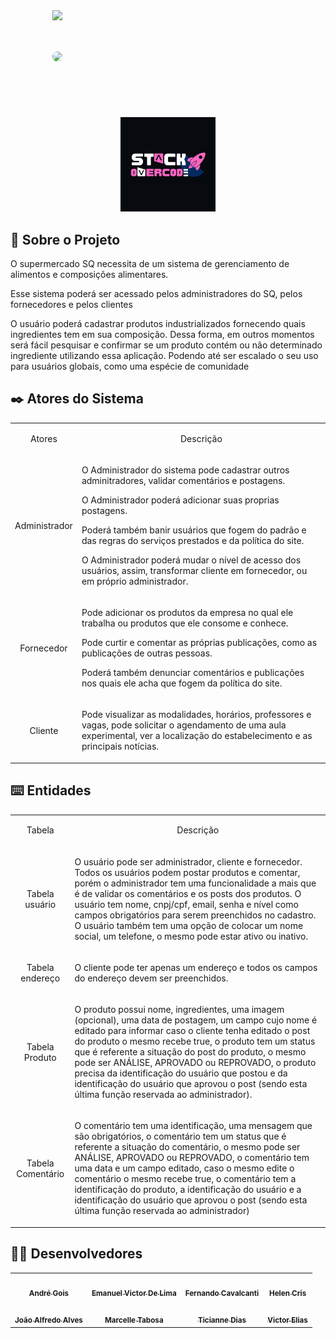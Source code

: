 <pre>
  <h1>
    <img style="margin-top: 50px;" width="34px" src="https://img.icons8.com/external-flaticons-flat-flat-icons/344/external-market-vegan-and-vegetarian-flaticons-flat-flat-icons-4.png"/>
                                                                         Supermercado SQ  
    <img style="border-radius: 50%;" width="34px" src="https://img.icons8.com/external-flaticons-flat-flat-icons/344/external-market-vegan-and-vegetarian-flaticons-flat-flat-icons-4.png"/>
   </h1>
</pre>
<p align="center">
  <img width= "30%" style="margin: 0 auto" src="assets/images/StackOverCode.jpeg">
</p>
<h2>💬 Sobre o Projeto </h2>
  <p>
    O supermercado SQ necessita de um sistema de gerenciamento de alimentos e composições
    alimentares.
  </p>
  <p>
    Esse sistema poderá ser acessado pelos administradores do SQ, pelos fornecedores e pelos
    clientes
  </p>
  <p>
    O usuário poderá cadastrar produtos industrializados fornecendo quais ingredientes tem em sua
    composição. Dessa forma, em outros momentos será fácil pesquisar e confirmar se um produto
    contém ou não determinado ingrediente utilizando essa aplicação. Podendo até ser escalado o seu
    uso para usuários globais, como uma espécie de comunidade 
  </p>
<h2>✒️ Atores do Sistema </h2>

<table>
  <tr>
    <td align="center">
      <p>Atores</p>
    </td>
    <td align="center">
      <p>Descrição</p>
    </td>
  </tr>
  <tr>
    <td align="center">
      <p>Administrador</p>
    </td>
    <td>
      <p>
        O Administrador do sistema pode cadastrar outros adminitradores, validar comentários e postagens.
      </p>
      <p>
        O Administrador poderá adicionar suas proprias postagens.
      </p>
      <p>
        Poderá também banir usuários que fogem do padrão e das regras do serviços prestados e da política do site.
      </p>
      <p>
        O Administrador poderá mudar o nível de acesso dos usuários, assim, transformar cliente em fornecedor, ou em próprio administrador.
      </p>
    </td>
  </tr>
  <tr>
    <td align="center">
      <p>Fornecedor</p>
    </td>
    <td>
      <p>
        Pode adicionar os produtos da empresa no qual ele trabalha ou produtos que ele consome e conhece.
      </p>
      <p>
        Pode curtir e comentar as próprias publicações, como as publicações de outras pessoas.
      </p>
      <p>
        Poderá também denunciar comentários e publicações nos quais ele acha que fogem da política do site.
      </p>
    </td>
  </tr>
    <tr>
    <td align="center">
      <p>Cliente</p>
    </td>
    <td>
      <p>
        Pode visualizar as modalidades, horários, professores e vagas, pode solicitar o agendamento 
        de uma aula experimental, ver a localização do estabelecimento e as principais notícias.
      </p>
    </td>
  </tr>
</table>

<h2>⌨️ Entidades </h2>

<table>
  <tr>
    <td align="center">
      <p>Tabela</p>
    </td>
    <td align="center">
      <p>Descrição</p>
    </td>
  </tr>
  <tr>
    <td align="center">
      <p>Tabela usuário</p>
    </td>
    <td>
      <p>
        <p>O usuário pode ser administrador, cliente e fornecedor. Todos os usuários podem postar  produtos e comentar, porém o administrador tem uma funcionalidade a             mais que é de validar os comentários e os posts dos produtos. O usuário tem nome, cnpj/cpf, email, senha e nível como campos obrigatórios para serem                   preenchidos no cadastro. O usuário também tem uma opção de colocar um nome social, um telefone, o mesmo pode estar ativo ou inativo.</p>
      </p>
    </td>
  </tr>
  <tr>
    <td align="center">
      <p>Tabela endereço</p>
    </td>
    <td>
      <p>O cliente pode ter apenas um endereço e todos os campos do endereço devem ser preenchidos.</p>
    </td>
  </tr>
    <tr>
    <td align="center">
      <p>Tabela Produto</p>
    </td>
    <td>
     <p>O produto possui nome, ingredientes, uma imagem (opcional), uma data de postagem, um campo cujo nome é editado para informar caso o cliente tenha editado o           post do produto o mesmo recebe true, o produto tem um status que é referente a situação do post do produto, o mesmo pode ser ANÁLISE, APROVADO ou REPROVADO, o          produto precisa da identificação do usuário que postou e da identificação do usuário que aprovou o post (sendo esta última função reservada ao administrador).        </p>
    </td>
  </tr>
      <tr>
    <td align="center">
      <p>Tabela Comentário</p>
    </td>
    <td>
      <p>O comentário tem uma identificação, uma mensagem que são obrigatórios, o comentário tem um status que é referente a situação do comentário, o mesmo pode ser             ANÁLISE, APROVADO ou REPROVADO, o comentário tem uma data e um campo editado, caso o mesmo edite o comentário o mesmo recebe true, o comentário tem a                    identificação do produto, a identificação do usuário e a identificação do usuário que aprovou o post (sendo esta última função reservada ao administrador)
      </p>
    </td>
  </tr>
</table>

## 👨‍💻 Desenvolvedores

<table align="center">
  <tr>
    <td align="center"><a href="https://github.com/andresgois" target="_blank"><img style="border-radius: 50%;" src="https://avatars.githubusercontent.com/u/39030819?v=4" width="100px;" alt=""/><br /><sub><b>André Gois</b></sub></a><br /></td>
    <td align="center"><a href="https://github.com/Manelitu" target="_blank"><img style="border-radius: 50%;" src="https://avatars.githubusercontent.com/u/94546926?v=4" width="100px;" alt=""/><br /><sub><b>Emanuel Victor De Lima</b></sub></a><br /></td>
    <td align="center"><a href="https://github.com/dkzord" target="_blank"><img style="border-radius: 50%;" src="https://avatars.githubusercontent.com/u/66949534?v=4" width="100px;" alt=""/><br /><sub><b>Fernando Cavalcanti</b></sub></a><br /></td>
    <td align="center"><a href="https://github.com/HelenCris" target="_blank"><img style="border-radius: 50%;" src="https://avatars.githubusercontent.com/u/79730539?v=4" width="100px;" alt=""/><br /><sub><b>Helen Cris</b></sub></a><br /></td>
  </tr>
  <tr>
    <td align="center"><a href="https://github.com/JoaoAlfredoAlves" target="_blank"><img style="border-radius: 50%;" src="https://avatars.githubusercontent.com/u/68473607?v=4" width="100px;" alt=""/><br /><sub><b>João Alfredo Alves
</b></sub></a><br /></td>
    <td align="center"><a href="https://github.com/MarcelleTabosa" target="_blank"><img style="border-radius: 50%;" src="https://avatars.githubusercontent.com/u/99770580?v=4" width="100px;" alt=""/><br /><sub><b>Marcelle Tabosa
</b></sub></a><br /></td>
    <td align="center"><a href="https://github.com/TicianneDias" target="_blank"><img style="border-radius: 50%;" src="https://avatars.githubusercontent.com/u/88796784?v=4" width="100px;" alt=""/><br /><sub><b>Ticianne Dias</b></sub></a><br /></td>
    <td align="center"><a href="https://github.com/svvictorelias" target="_blank"><img style="border-radius: 50%;" src="https://avatars.githubusercontent.com/u/98238941?v=4" width="100px;" alt=""/><br /><sub><b>Victor Elias</b></sub></a><br /></td>
  </tr>
</table>
